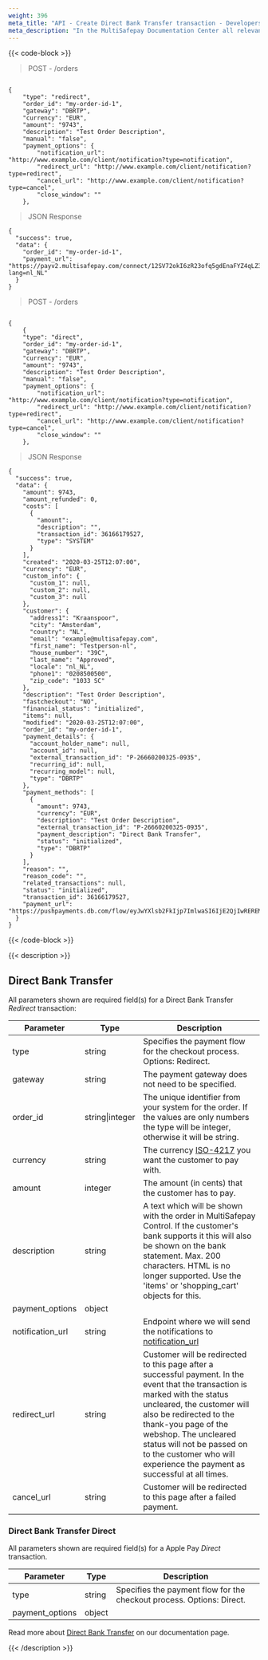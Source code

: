 ```yaml
---
weight: 396
meta_title: "API - Create Direct Bank Transfer transaction - Developers MultiSafepay"
meta_description: "In the MultiSafepay Documentation Center all relevant information regarding our Plugins and API. As well as Support pages for Payment Method, Tools and General Questions. You can also find the contact details of our Support Team and Integration Team."
---
```

{{< code-block >}}

> POST - /orders 

```shell

{
    "type": "redirect",
    "order_id": "my-order-id-1",
    "gateway": "DBRTP",
    "currency": "EUR",
    "amount": "9743",
    "description": "Test Order Description",
    "manual": "false",
    "payment_options": {
        "notification_url": "http://www.example.com/client/notification?type=notification",
        "redirect_url": "http://www.example.com/client/notification?type=redirect",
        "cancel_url": "http://www.example.com/client/notification?type=cancel",
        "close_window": ""
    },

```

> JSON Response 

```shell
{
  "success": true,
  "data": {
    "order_id": "my-order-id-1",
    "payment_url": "https://payv2.multisafepay.com/connect/12SV72okI6zR23ofq5gdEnaFYZ4qLZ3aFLj/?lang=nl_NL"
  }
}
```

> POST - /orders

```shell 

{
    {
    "type": "direct",
    "order_id": "my-order-id-1",
    "gateway": "DBRTP",
    "currency": "EUR",
    "amount": "9743",
    "description": "Test Order Description",
    "manual": "false",
    "payment_options": {
        "notification_url": "http://www.example.com/client/notification?type=notification",
        "redirect_url": "http://www.example.com/client/notification?type=redirect",
        "cancel_url": "http://www.example.com/client/notification?type=cancel",
        "close_window": ""
    },
```

> JSON Response 

```shell
{
  "success": true,
  "data": {
    "amount": 9743,
    "amount_refunded": 0,
    "costs": [
      {
        "amount":,
        "description": "",
        "transaction_id": 36166179527,
        "type": "SYSTEM"
      }
    ],
    "created": "2020-03-25T12:07:00",
    "currency": "EUR",
    "custom_info": {
      "custom_1": null,
      "custom_2": null,
      "custom_3": null
    },
    "customer": {
      "address1": "Kraanspoor",
      "city": "Amsterdam",
      "country": "NL",
      "email": "example@multisafepay.com",
      "first_name": "Testperson-nl",
      "house_number": "39C",
      "last_name": "Approved",
      "locale": "nl_NL",
      "phone1": "0208500500",
      "zip_code": "1033 SC"
    },
    "description": "Test Order Description",
    "fastcheckout": "NO",
    "financial_status": "initialized",
    "items": null,
    "modified": "2020-03-25T12:07:00",
    "order_id": "my-order-id-1",
    "payment_details": {
      "account_holder_name": null,
      "account_id": null,
      "external_transaction_id": "P-26660200325-0935",
      "recurring_id": null,
      "recurring_model": null,
      "type": "DBRTP"
    },
    "payment_methods": [
      {
        "amount": 9743,
        "currency": "EUR",
        "description": "Test Order Description",
        "external_transaction_id": "P-26660200325-0935",
        "payment_description": "Direct Bank Transfer",
        "status": "initialized",
        "type": "DBRTP"
      }
    ],
    "reason": "",
    "reason_code": "",
    "related_transactions": null,
    "status": "initialized",
    "transaction_id": 36166179527,
    "payment_url": "https://pushpayments.db.com/flow/eyJwYXlsb2FkIjp7ImlwaSI6IjE2QjIwREREMjE1NjE0QTc2Rjg0OTMwMDV="
  }
}
```

{{< /code-block >}}

{{< description >}}

## Direct Bank Transfer

All parameters shown are required field(s) for a Direct Bank Transfer _Redirect_ transaction:

| Parameter                       | Type     | Description                                                                             |
|---------------------------------|----------|-----------------------------------------------------------------------------------------|
| type                            | string | Specifies the payment flow for the checkout process. Options: Redirect.                   |
| gateway                         | string | The payment gateway does not need to be specified.
| order_id                        | <nobr>string\|integer</nobr> | The unique identifier from your system for the order. If the values are only numbers the type will be integer, otherwise it will be string.                                   |
| currency                        | string | The currency [ISO-4217](https://www.iso.org/iso-4217-currency-codes.html) you want the customer to pay with. |
| amount                          | integer | The amount (in cents) that the customer has to pay.                                     |
| description                     | string | A text which will be shown with the order in MultiSafepay Control. If the customer's bank supports it this will also be shown on the bank statement. Max. 200 characters. HTML is no longer supported. Use the 'items' or 'shopping_cart' objects for this. |
| payment_options                 | object |   |
| notification_url                | string    | Endpoint where we will send the notifications to [notification_url](/faq/api/how-does-the-notification-url-work/)|
| redirect_url                    | string    | Customer will be redirected to this page after a successful payment. In the event that the transaction is marked with the status uncleared, the customer will also be redirected to the thank-you page of the webshop. The uncleared status will not be passed on to the customer who will experience the payment as successful at all times.|
| cancel_url                      | string    | Customer will be redirected to this page after a failed payment.  | 


### Direct Bank Transfer Direct

All parameters shown are required field(s) for a Apple Pay _Direct_ transaction.

| Parameter                       | Type     | Description                                                                             |
|---------------------------------|----------|-----------------------------------------------------------------------------------------|
| type                            | string | Specifies the payment flow for the checkout process. Options: Direct.                   |
| payment_options                 | object |   |



Read more about [Direct Bank Transfer](/payment-methods/banks/direct-bank-transfer/) on our documentation page.

{{< /description >}}